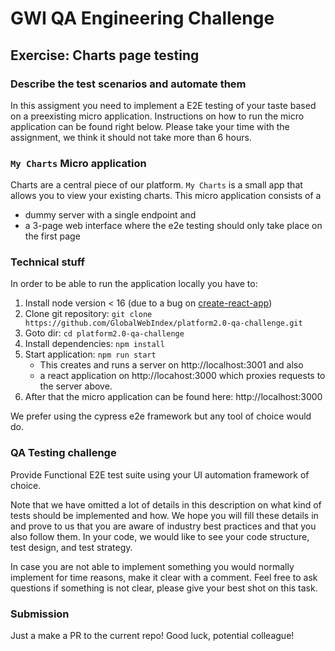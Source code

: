# GWI QA Engineering Challenge
## Exercise: Charts page testing

### Describe the test scenarios and automate them

In this assigment you need to implement a E2E testing of your taste based on a preexisting micro application. Instructions on how to run the micro application can be found right below.
Please take your time with the assignment, we think it should not take more than 6 hours. 

### `My Charts` Micro application

Charts are a central piece of our platform. `My Charts` is a small app that allows you to view your existing charts. This micro application consists of a 
- dummy server with a single endpoint and 
- a 3-page web interface where the e2e testing should only take place on the first page  

### Technical stuff

In order to be able to run the application locally you have to: 
1. Install node version < 16 (due to a bug on [create-react-app](https://stackoverflow.com/questions/69693907/error-err-package-path-not-exported-package-subpath-lib-tokenize-is-not-d))
2. Clone git repository: `git clone https://github.com/GlobalWebIndex/platform2.0-qa-challenge.git`
3. Goto dir: `cd platform2.0-qa-challenge`
4. Install dependencies: `npm install`
5. Start application: `npm run start`
    - This creates and runs a server on http://localhost:3001 and also
    - a react application on http://locahost:3000 which proxies requests to the server above.
6. After that the micro application can be found here: http://localhost:3000

We prefer using the cypress e2e framework but any tool of choice would do.

### QA Testing challenge

Provide Functional E2E test suite using your UI automation framework of choice. 

Note that we have omitted a lot of details in this description on what kind of tests should be implemented and how. 
We hope you will fill these details in and prove to us that you are aware of industry best practices and that you also follow them. In your code, we would like to see your code structure, test design, and test strategy.

In case you are not able to implement something you would normally implement for time reasons, make it clear with a comment.
Feel free to ask questions if something is not clear, please give your best shot on this task.

### Submission
Just a make a PR to the current repo! Good luck, potential colleague!
